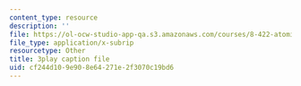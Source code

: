 ```yaml
---
content_type: resource
description: ''
file: https://ol-ocw-studio-app-qa.s3.amazonaws.com/courses/8-422-atomic-and-optical-physics-ii-spring-2013/cf244d109e908e64271e2f3070c19bd6_O_zjGYvP4Ps.srt
file_type: application/x-subrip
resourcetype: Other
title: 3play caption file
uid: cf244d10-9e90-8e64-271e-2f3070c19bd6
---
```

